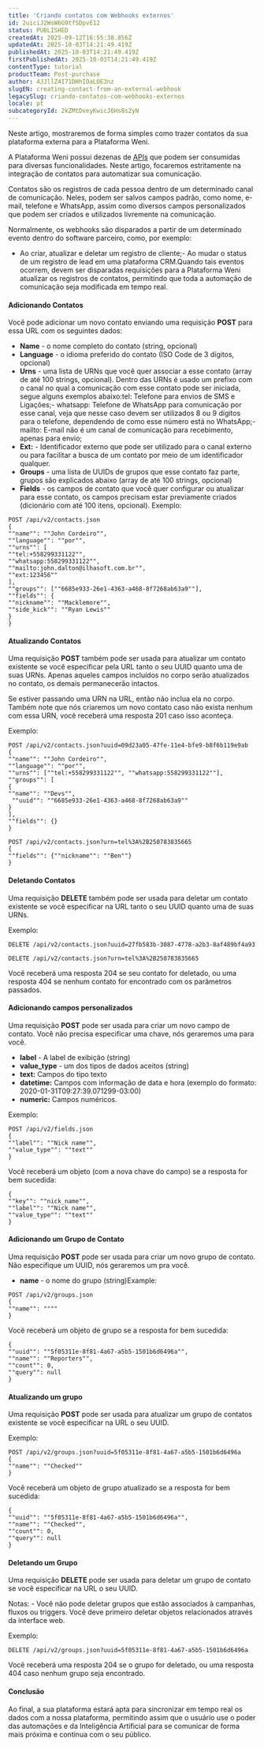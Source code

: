 ```yaml
---
title: 'Criando contatos com Webhooks externos'
id: 2uiciJ2WsW6G9tfSDpvE12
status: PUBLISHED
createdAt: 2025-09-12T16:55:38.856Z
updatedAt: 2025-10-03T14:21:49.419Z
publishedAt: 2025-10-03T14:21:49.419Z
firstPublishedAt: 2025-10-03T14:21:49.419Z
contentType: tutorial
productTeam: Post-purchase
author: 4JJllZ4I71DHhIOaLOE3nz
slugEN: creating-contact-from-an-external-webhook
legacySlug: criando-contatos-com-webhooks-externos
locale: pt
subcategoryId: 2kZMtDveyKwicJ6Hs8s2yN
---
```


Neste artigo, mostraremos de forma simples como trazer contatos da sua plataforma externa para a Plataforma Weni.

A Plataforma Weni possui dezenas de [APIs](https://dash.weni.ai/api/flows/api/v2/explorer) que podem ser consumidas para diversas funcionalidades. Neste artigo, focaremos estritamente na integração de contatos para automatizar sua comunicação.

Contatos são os registros de cada pessoa dentro de um determinado canal de comunicação. Neles, podem ser salvos campos padrão, como nome, e-mail, telefone e WhatsApp, assim como diversos campos personalizados que podem ser criados e utilizados livremente na comunicação.

Normalmente, os webhooks são disparados a partir de um determinado evento dentro do software parceiro, como, por exemplo:

- Ao criar, atualizar e deletar um registro de cliente;- Ao mudar o status de um registro de lead em uma plataforma CRM.Quando tais eventos ocorrem, devem ser disparadas requisições para a Plataforma Weni atualizar os registros de contatos, permitindo que toda a automação de comunicação seja modificada em tempo real.

#### **Adicionando Contatos**

Você pode adicionar um novo contato enviando uma requisição **POST** para essa URL com os seguintes dados:

- **Name** - o nome completo do contato (string, opcional)
- **Language** - o idioma preferido do contato (ISO Code de 3 dígitos, opcional)
- **Urns** - uma lista de URNs que você quer associar a esse contato (array de até 100 strings, opcional). Dentro das URNs é usado um prefixo com o canal no qual a comunicação com esse contato pode ser iniciada, segue alguns exemplos abaixo:tel: Telefone para envios de SMS e Ligações;- whatsapp: Telefone de WhatsApp para comunicação por esse canal, veja que nesse caso devem ser utilizados 8 ou 9 dígitos para o telefone, dependendo de como esse número está no WhatsApp;- mailto: E-mail não é um canal de comunicação para recebimento, apenas para envio;
- **Ext:** - Identificador externo que pode ser utilizado para o canal externo ou para facilitar a busca de um contato por meio de um identificador qualquer.
- **Groups** - uma lista de UUIDs de grupos que esse contato faz parte, grupos são explicados abaixo (array de até 100 strings, opcional)
- **Fields** - os campos de contato que você quer configurar ou atualizar para esse contato, os campos precisam estar previamente criados (dicionário com até 100 itens, opcional). Exemplo:

```
POST /api/v2/contacts.json
​{​
​""name""​:​ ​""John Cordeiro""​,​
​""language""​:​ ​""por""​,​
​""urns""​:​ ​[
""tel:+558299331122""​,​
""whatsapp:​558299331122""​,
""mailto:​john.dalton@ilhasoft.com.br​"",
""ext:123456""
],​
​""groups""​:​ ​[​""6685e933-26e1-4363-a468-8f7268ab63a9""​],​
​""fields""​:​ ​{​
​""nickname""​:​ ​""Macklemore""​,​
​""side_kick""​:​ ​""Ryan Lewis""​
​}
}
```

#### **Atualizando Contatos**

Uma requisição **POST** também pode ser usada para atualizar um contato existente se você especificar pela URL tanto o seu UUID quanto uma de suas URNs. Apenas aqueles campos incluídos no corpo serão atualizados no contato, os demais permanecerão intactos.

Se estiver passando uma URN na URL, então não inclua ela no corpo. Também note que nós criaremos um novo contato caso não exista nenhum com essa URN, você receberá uma resposta 201 caso isso aconteça.

Exemplo:

```
​POST ​/​api​/​v2​/​contacts​.​json​?​uuid​=​09d23a05​-​47fe​-​11e4​-​bfe9​-​b8f6b119e9ab
​{​
​""name""​:​ ​""John Cordeiro""​,​
​""language""​:​ ​""por""​,​
​""urns""​:​ ​[​""tel:+558299331122""​,​ ​""whatsapp:558299331122""​],​
​""groups""​:​ ​[
{​
""name""​:​ ​""Devs""​,​
​ ""uuid""​:​ ​""6685e933-26e1-4363-a468-8f7268ab63a9""​
}
],​
​""fields""​:​ ​{}​
}​

POST ​/​api​/​v2​/​contacts​.​json​?​urn​=​tel​%​3A​%​2B250783835665​
{​
​""fields""​:​ ​{​""nickname""​:​ ​""Ben""​}​
}
```

#### **Deletando Contatos**

Uma requisição **DELETE** também pode ser usada para deletar um contato existente se você especificar na URL tanto o seu UUID quanto uma de suas URNs.

Exemplo:

```
DELETE /api/v2/contacts.json?uuid=27fb583b-3087-4778-a2b3-8af489bf4a93

DELETE /api/v2/contacts.json?urn=tel%3A%2B250783835665
```

Você receberá uma resposta 204 se seu contato for deletado, ou uma resposta 404 se nenhum contato for encontrado com os parâmetros passados.

#### **Adicionando campos personalizados**

Uma requisição **POST** pode ser usada para criar um novo campo de contato. Você não precisa especificar uma chave, nós geraremos uma para você.

- **label** - A label de exibição (string)
- **value_type** - um dos tipos de dados aceitos (string)
- **text:** Campos do tipo texto
- **datetime:** Campos com informação de data e hora (exemplo do formato: 2020-01-31T09:27:39.071299-03:00)
- **numeric:** Campos numéricos. 

Exemplo:

```
​POST ​/​api​/​v2​/​fields​.​json
​{​
​""label""​:​ ​""Nick name""​,​
​""value_type""​:​ ​""text""
}
```

Você receberá um objeto (com a nova chave do campo) se a resposta for bem sucedida:

```
​{​
​""key""​:​ ​""nick_name""​,​
​""label""​:​ ​""Nick name""​,​
​""value_type""​:​ ​""text""
}
```

#### Adicionando um Grupo de Contato

Uma requisição **POST** pode ser usada para criar um novo grupo de contato. Não especifique um UUID, nós geraremos um pra você.

- **name** - o nome do grupo (string)Example:

```
POST /api/v2/groups.json
​{​
​""name""​:​ ​""""​
}
```

Você receberá um objeto de grupo se a resposta for bem sucedida:

```
​{​
​""uuid""​:​ ​""5f05311e-8f81-4a67-a5b5-1501b6d6496a""​,​
​""name""​:​ ​""Reporters""​,​
​""count""​:​ ​0​,​
​""query""​:​ ​null
}
```

#### **Atualizando um grupo**

Uma requisição **POST** pode ser usada para atualizar um grupo de contatos existente se você especificar na URL o seu UUID.

Exemplo:

```
​POST ​/​api​/​v2​/​groups​.​json​?​uuid​=​5f05311e-8f81​-​4a67​-​a5b5​-​1501b6d6496a​
{​
​""name""​:​ ​""Checked""​
}
```

Você receberá um objeto de grupo atualizado se a resposta for bem sucedida:

```
​{​
​""uuid""​:​ ​""5f05311e-8f81-4a67-a5b5-1501b6d6496a""​,​
​""name""​:​ ​""Checked""​,​
​""count""​:​ ​0​,​
​""query""​:​ ​null
}
```

#### Deletando um Grupo

Uma requisição **DELETE** pode ser usada para deletar um grupo de contato se você especificar na URL o seu UUID.

Notas: - Você não pode deletar grupos que estão associados à campanhas, fluxos ou triggers. Você deve primeiro deletar objetos relacionados através da interface web.

Exemplo:

```
​DELETE ​/​api​/​v2​/​groups​.​json​?​uuid​=​5f05311e-8f81​-​4a67​-​a5b5​-​1501b6d6496a
```

Você receberá uma resposta 204 se o grupo for deletado, ou uma resposta 404 caso nenhum grupo seja encontrado.

#### **Conclusão**

Ao final, a sua plataforma estará apta para sincronizar em tempo real os dados com a nossa plataforma, permitindo assim que o usuário use o poder das automações e da Inteligência Artificial para se comunicar de forma mais próxima e contínua com o seu público.
